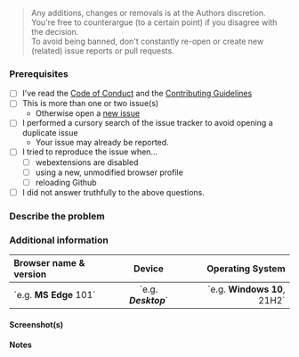 <!-- Replace the bracketed [...] placeholders with your own information. -->

> Any additions, changes or removals is at the Authors discretion.  
> You're free to counterargue (to a certain point) if you disagree with the decision.  
> To avoid being banned, don't constantly re-open or create new (related) issue reports or pull requests.  
### Prerequisites
<!-- Check the appropriate boxes before you submit your issue -->
- [ ] I've read the [Code of Conduct](https://github.com/franklinterhorst-nl/franklinterhorst-nl.github.io/blob/main/.github/CODE_OF_CONDUCT.md) and the [Contributing Guidelines](https://github.com/franklinterhorst-nl/franklinterhorst-nl.github.io/blob/main/.github/CONTRIBUTING.md)
- [ ] This is more than one or two issue(s)
    - Otherwise open a [new issue](https://github.com/JohnyP36/JohnyP36.github.io/issues/new/choose)
- [ ] I performed a cursory search of the issue tracker to avoid opening a duplicate issue
    - Your issue may already be reported.
- [ ] I tried to reproduce the issue when...
    - [ ] webextensions are disabled <!-- Just to ensure they are not causing the issues or conflicts. -->
    - [ ] using a new, unmodified browser profile
    - [ ] reloading Github <!-- Just in case things were not properly loaded. -->
- [ ] I did not answer truthfully to the above questions. <!-- Remove this line. Otherwise your PR will automatically been labeled as invalid and been closed. -->

### Describe the problem
<!-- [Be as clear as possible: nobody can read mind, and nobody is looking at your issue over your shoulder.] --> 
<!-- Just a description of the issue when you visit the site. Or steps on reproducing this  -->

### Additional information 
<!-- Put here which browser(s) you are using and whih version, and what the device is: desktop or mobile. 
<!-- delete the "e.g." and put between the "**...**" or "_**...**_ your own information. Change the number of your browser version if it's not 101 --> 
| Browser name & version | Device | Operating System |
| :---                   |       :---:       |             ---: |
| \`e.g. **MS Edge** 101\`   | \`e.g. _**Desktop**_\`| \`e.g. **Windows 10**, 21H2\` | 

#### Screenshot(s)
<!-- [Screenshot(s) for difficult to describe visual issues are **mandatory**.
<summary>Screenshot(s)</summary>
    
<!-- drag-and-drop screenshot here (make sure the '<!--' before after this line are deleted) -->
    
</details>

#### Notes
<!-- [Add here the result of whatever investigation work you have done: please investigate the issues you report -- this prevents burdening other volunteers. This is especially true for issues arising from settings which are very different from default ones.] -->
<!-- If you have a screenshot of the issue or advert, this will help to highlight it. -->
